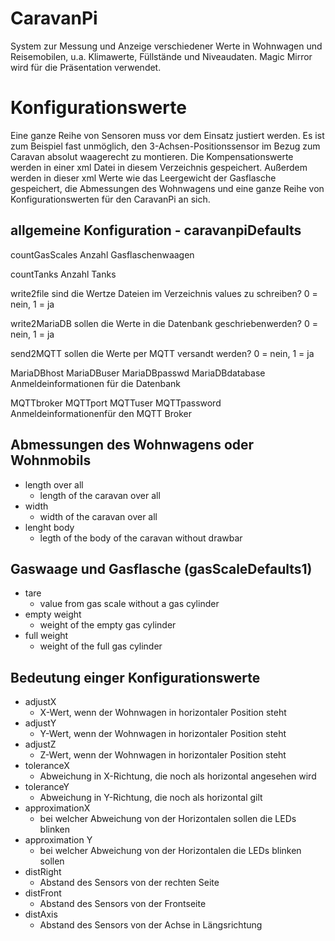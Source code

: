 # CaravanPi
System zur Messung und Anzeige verschiedener Werte in Wohnwagen und Reisemobilen, u.a. Klimawerte, Füllstände und Niveaudaten. Magic Mirror wird für die Präsentation verwendet.

# Konfigurationswerte

Eine ganze Reihe von Sensoren muss vor dem Einsatz justiert werden. Es ist zum Beispiel fast unmöglich, den 3-Achsen-Positionssensor im Bezug zum Caravan absolut waagerecht zu montieren. Die Kompensationswerte werden in einer xml Datei in diesem Verzeichnis gespeichert. Außerdem werden in dieser xml Werte wie das Leergewicht der Gasflasche gespeichert, die Abmessungen des Wohnwagens und eine ganze Reihe von Konfigurationswerten für den CaravanPi an sich.


## allgemeine Konfiguration - caravanpiDefaults

countGasScales
  Anzahl Gasflaschenwaagen

countTanks
  Anzahl Tanks

write2file
  sind die Wertze Dateien im Verzeichnis values zu schreiben? 0 = nein, 1 = ja

write2MariaDB
  sollen die Werte in die Datenbank geschriebenwerden? 0 = nein, 1 = ja

send2MQTT
  sollen die Werte per MQTT versandt werden? 0 = nein, 1 = ja

MariaDBhost
MariaDBuser
MariaDBpasswd
MariaDBdatabase
  Anmeldeinformationen für die Datenbank

MQTTbroker
MQTTport
MQTTuser
MQTTpassword
  Anmeldeinformationenfür den MQTT Broker


## Abmessungen des Wohnwagens oder Wohnmobils 

- length over all
  - length of the caravan over all 
- width
  - width of the caravan over all
- lenght body
  - legth of the body of the caravan without drawbar
  
## Gaswaage und Gasflasche (gasScaleDefaults1)

- tare
  - value from gas scale without a gas cylinder 
- empty weight
  - weight of the empty gas cylinder
- full weight
  - weight of the full gas cylinder

## Bedeutung einger Konfigurationswerte

- adjustX
  - X-Wert, wenn der Wohnwagen in horizontaler Position steht
- adjustY
  - Y-Wert, wenn der Wohnwagen in horizontaler Position steht
- adjustZ
  - Z-Wert, wenn der Wohnwagen in horizontaler Position steht
- toleranceX
  - Abweichung in X-Richtung, die noch als horizontal angesehen wird 
- toleranceY
  - Abweichung in Y-Richtung, die noch als horizontal gilt
- approximationX
  - bei welcher Abweichung von der Horizontalen sollen die LEDs blinken
- approximation Y
  - bei welcher Abweichung von der Horizontalen die LEDs blinken sollen
- distRight
  - Abstand des Sensors von der rechten Seite
- distFront
  - Abstand des Sensors von der Frontseite
- distAxis
  - Abstand des Sensors von der Achse in Längsrichtung


